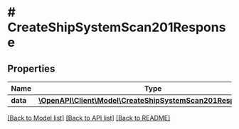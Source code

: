 # # CreateShipSystemScan201Response

## Properties

Name | Type | Description | Notes
------------ | ------------- | ------------- | -------------
**data** | [**\OpenAPI\Client\Model\CreateShipSystemScan201ResponseData**](CreateShipSystemScan201ResponseData.md) |  |

[[Back to Model list]](../../README.md#models) [[Back to API list]](../../README.md#endpoints) [[Back to README]](../../README.md)

